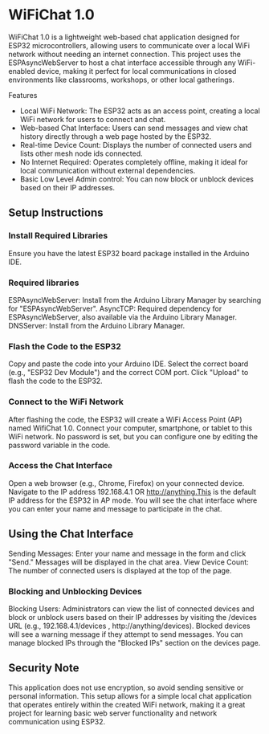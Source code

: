 # WiFiChat 1.0

WiFiChat 1.0 is a lightweight web-based chat application designed for ESP32 microcontrollers, allowing users to communicate over a local WiFi network without needing an internet connection. This project uses the ESPAsyncWebServer to host a chat interface accessible through any WiFi-enabled device, making it perfect for local communications in closed environments like classrooms, workshops, or other local gatherings.

Features
+ Local WiFi Network: The ESP32 acts as an access point, creating a local WiFi network for users to connect and chat.
+ Web-based Chat Interface: Users can send messages and view chat history directly through a web page hosted by the ESP32.
+ Real-time Device Count: Displays the number of connected users and lists other mesh node ids connected.
+ No Internet Required: Operates completely offline, making it ideal for local communication without external dependencies.
+ Basic Low Level Admin control: You can now block or unblock devices based on their IP addresses.

## Setup Instructions

### Install Required Libraries

Ensure you have the latest ESP32 board package installed in the Arduino IDE.

### Required libraries

ESPAsyncWebServer: Install from the Arduino Library Manager by searching for "ESPAsyncWebServer".
AsyncTCP: Required dependency for ESPAsyncWebServer, also available via the Arduino Library Manager.
DNSServer: Install from the Arduino Library Manager.

### Flash the Code to the ESP32

Copy and paste the code into your Arduino IDE.
Select the correct board (e.g., "ESP32 Dev Module") and the correct COM port.
Click "Upload" to flash the code to the ESP32.

### Connect to the WiFi Network

After flashing the code, the ESP32 will create a WiFi Access Point (AP) named WifiChat 1.0.
Connect your computer, smartphone, or tablet to this WiFi network. No password is set, but you can configure one by editing the password variable in the code.

### Access the Chat Interface

Open a web browser (e.g., Chrome, Firefox) on your connected device.
Navigate to the IP address 192.168.4.1 OR http://anything.This is the default IP address for the ESP32 in AP mode.
You will see the chat interface where you can enter your name and message to participate in the chat.

## Using the Chat Interface

Sending Messages: Enter your name and message in the form and click "Send." Messages will be displayed in the chat area.
View Device Count: The number of connected users is displayed at the top of the page.

### Blocking and Unblocking Devices

Blocking Users: Administrators can view the list of connected devices and block or unblock users based on their IP addresses by visiting the /devices URL (e.g., 192.168.4.1/devices , http://anything/devices).
Blocked devices will see a warning message if they attempt to send messages.
You can manage blocked IPs through the "Blocked IPs" section on the devices page.

## Security Note

This application does not use encryption, so avoid sending sensitive or personal information.
This setup allows for a simple local chat application that operates entirely within the created WiFi network, making it a great project for learning basic web server functionality and network communication using ESP32.
